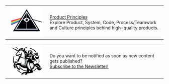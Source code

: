 <script async data-uid="441afe2f7b" src="https://testwhere.ck.page/441afe2f7b/index.js"></script>

<table>
    <tbody>
        <tr>
            <td align="center" vertical-align="center" width="120px">
                <img src="logo-product-principles.png" width="100px">
            </td>
            <td vertical-align="center">
                <p><a href="/product-principles/">Product Principles</a><br>Explore Product, System, Code, Process/Teamwork and Culture principles behind high-quality products.</p>
            </td>
        </tr>
    </tbody>
</table>

<table>
    <tbody>
        <tr>
            <td align="center" vertical-align="center" width="120px">
                <img src="logo.jpg" width="100px">
            </td>
            <td vertical-align="center">
                <p>Do you want to be notified as soon as new content gets published?<br><a data-formkit-toggle="441afe2f7b" href="https://testwhere.ck.page/441afe2f7b">Subscribe to the Newsletter!</a><br></p>
            </td>
        </tr>
    </tbody>
</table>
